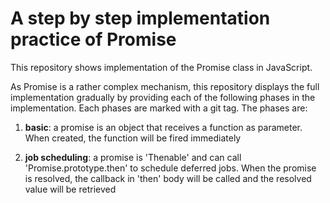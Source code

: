 # A step by step implementation practice of Promise

This repository shows implementation of the Promise class in JavaScript.

As Promise is a rather complex mechanism, this repository displays the full implementation gradually by providing each of the following phases in the implementation. Each phases are marked with a git tag. The phases are:

1. **basic**: a promise is an object that receives a function as parameter. When created, the function will be fired immediately

2. **job scheduling**: a promise is 'Thenable' and can call 'Promise.prototype.then' to schedule deferred jobs. When the promise is resolved, the callback in 'then' body will be called and the resolved value will be retrieved
